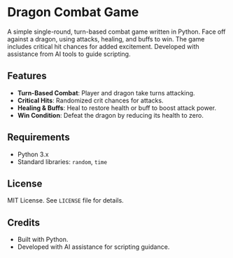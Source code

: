 # Dragon Combat Game

A simple single-round, turn-based combat game written in Python. Face off against a dragon, using attacks, healing, and buffs to win. The game includes critical hit chances for added excitement. Developed with assistance from AI tools to guide scripting.

## Features
- **Turn-Based Combat**: Player and dragon take turns attacking.
- **Critical Hits**: Randomized crit chances for attacks.
- **Healing & Buffs**: Heal to restore health or buff to boost attack power.
- **Win Condition**: Defeat the dragon by reducing its health to zero.

## Requirements
- Python 3.x
- Standard libraries: `random`, `time`

## License
MIT License. See `LICENSE` file for details.

## Credits
- Built with Python.
- Developed with AI assistance for scripting guidance.
